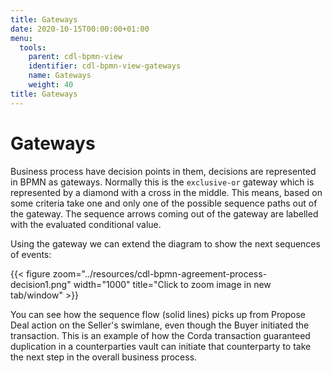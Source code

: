 ```yaml
---
title: Gateways
date: 2020-10-15T00:00:00+01:00
menu:
  tools:
    parent: cdl-bpmn-view
    identifier: cdl-bpmn-view-gateways
    name: Gateways
    weight: 40
title: Gateways
---
```


# Gateways

Business process have decision points in them, decisions are represented in BPMN as gateways. Normally this is the `exclusive-or` gateway which is represented by a diamond with a cross in the middle. This means, based on some criteria take one and only one of the possible sequence paths out of the gateway. The sequence arrows coming out of the gateway are labelled with the evaluated conditional value.

Using the gateway we can extend the diagram to show the next sequences of events:

 {{< figure zoom="../resources/cdl-bpmn-agreement-process-decision1.png" width="1000" title="Click to zoom image in new tab/window" >}}

You can see how the sequence flow (solid lines) picks up from Propose Deal action on the Seller's swimlane, even though the Buyer initiated the transaction. This is an example of how the Corda transaction guaranteed duplication in a counterparties vault can initiate that counterparty to take the next step in the overall business process.
